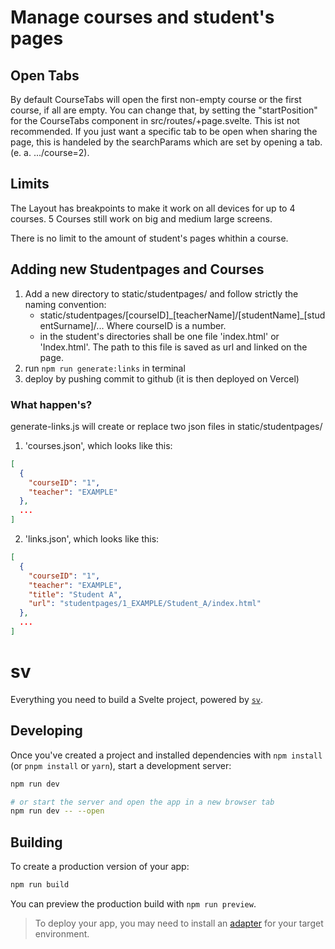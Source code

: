 # Manage courses and student's pages

## Open Tabs
By default CourseTabs will open the first non-empty course or the first course, if all are empty. You can change that, by setting the "startPosition" for the CourseTabs component in src/routes/+page.svelte. This ist not recommended. If you just want a specific tab to be open when sharing the page, this is handeled by the searchParams which are set by opening a tab. (e. a. .../course=2).

## Limits
The Layout has breakpoints to make it work on all devices for up to 4 courses. 5 Courses still work on big and medium large screens.

There is no limit to the amount of student's pages whithin a course.

## Adding new Studentpages and Courses

1. Add a new directory to static/studentpages/ and follow strictly the naming convention:
    - static/studentpages/[courseID]\_[teacherName]/[studentName]\_[studentSurname]/...   Where courseID is a number.
    - in the student's directories shall be one file 'index.html' or 'Index.html'. The path to this file is saved as url and linked on the page.
2. run `npm run generate:links` in terminal
3. deploy by pushing commit to github (it is then deployed on Vercel)

### What happen's?
generate-links.js will create or replace two json files in static/studentpages/
1. 'courses.json', which looks like this:
```json
[
  {
    "courseID": "1",
    "teacher": "EXAMPLE"
  },
  ...
]
```

2. 'links.json', which looks like this:
```json
[
  {
    "courseID": "1",
    "teacher": "EXAMPLE",
    "title": "Student A",
    "url": "studentpages/1_EXAMPLE/Student_A/index.html"
  },
  ...
]
```

# sv

Everything you need to build a Svelte project, powered by [`sv`](https://github.com/sveltejs/cli).

## Developing

Once you've created a project and installed dependencies with `npm install` (or `pnpm install` or `yarn`), start a development server:

```bash
npm run dev

# or start the server and open the app in a new browser tab
npm run dev -- --open
```

## Building

To create a production version of your app:

```bash
npm run build
```

You can preview the production build with `npm run preview`.

> To deploy your app, you may need to install an [adapter](https://svelte.dev/docs/kit/adapters) for your target environment.
